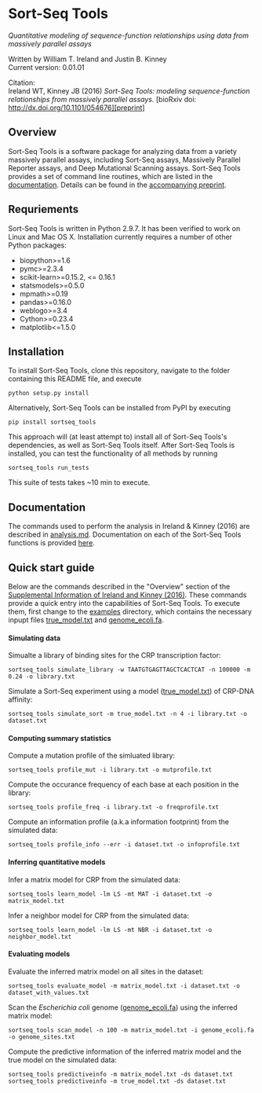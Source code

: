 Sort-Seq Tools 
========

*Quantitative modeling of sequence-function relationships using data from massively parallel assays*

Written by William T. Ireland and Justin B. Kinney  
Current version: 0.01.01  

Citation:  
Ireland WT, Kinney JB (2016) *Sort-Seq Tools: modeling sequence-function relationships from massively parallel assays.* [bioRxiv doi: http://dx.doi.org/10.1101/054676][preprint]

## Overview

Sort-Seq Tools is a software package for analyzing data from a variety massively parallel assays, including Sort-Seq assays, Massively Parallel Reporter assays, and Deep Mutational Scanning assays. Sort-Seq Tools provides a set of command line routines, which are listed in the [documentation][documentation]. Details can be found in the [accompanying preprint][preprint].

## Requriements

Sort-Seq Tools is written in Python 2.9.7. It has been verified to work on Linux and Mac OS X. Installation currently requires a number of other Python packages:
* biopython>=1.6
* pymc>=2.3.4
* scikit-learn>=0.15.2, <= 0.16.1
* statsmodels>=0.5.0
* mpmath>=0.19
* pandas>=0.16.0
* weblogo>=3.4
* Cython>=0.23.4
* matplotlib<=1.5.0

## Installation

To install Sort-Seq Tools, clone this repository, navigate to the folder containing this README file, and execute

```
python setup.py install
```

Alternatively, Sort-Seq Tools can be installed from PyPI by executing

```
pip install sortseq_tools
```

This approach will (at least attempt to) install all of Sort-Seq Tools's dependencies, as well as Sort-Seq Tools itself. After Sort-Seq Tools is installed, you can test the functionality of all methods by running

```
sortseq_tools run_tests
```

This suite of tests takes ~10 min to execute. 

## Documentation

The commands used to perform the analysis in Ireland & Kinney (2016) are described in [analysis.md](analysis.md). Documentation on each of the Sort-Seq Tools functions is provided [here][documentation].

## Quick start guide

Below are the commands described in the "Overview" section of the [Supplemental Information of Ireland and Kinney (2016)](http://biorxiv.org/content/early/2016/05/21/054676.figures-only). These commands provide a quick entry into the capabilities of Sort-Seq Tools. To execute them, first change to the [examples](examples/) directory, which contains the necessary inpupt files [true_model.txt](examples/true_model.txt) and [genome_ecoli.fa](examples/genome_ecoli.fa). 

#### Simulating data

Simualte a library of binding sites for the CRP transcription factor:
```
sortseq_tools simulate_library -w TAATGTGAGTTAGCTCACTCAT -n 100000 -m 0.24 -o library.txt
```

Simulate a Sort-Seq experiment using a model ([true_model.txt](examples/true_model.txt)) of CRP-DNA affinity:
```
sortseq_tools simulate_sort -m true_model.txt -n 4 -i library.txt -o dataset.txt
```

#### Computing summary statistics

Compute a mutation profile of the simluated library:
```
sortseq_tools profile_mut -i library.txt -o mutprofile.txt
```

Compute the occurance frequency of each base at each position in the library:
```
sortseq_tools profile_freq -i library.txt -o freqprofile.txt
```

Compute an information profile (a.k.a information footprint) from the simulated data:
```
sortseq_tools profile_info --err -i dataset.txt -o infoprofile.txt
```

#### Inferring quantitative models

Infer a matrix model for CRP from the simulated data:
```
sortseq_tools learn_model -lm LS -mt MAT -i dataset.txt -o matrix_model.txt
```

Infer a neighbor model for CRP from the simulated data:
```
sortseq_tools learn_model -lm LS -mt NBR -i dataset.txt -o neighbor_model.txt
```

#### Evaluating models

Evaluate the inferred matrix model on all sites in the dataset:
```
sortseq_tools evaluate_model -m matrix_model.txt -i dataset.txt -o dataset_with_values.txt
```

Scan the *Escherichia coli* genome ([genome_ecoli.fa](examples/genome_ecoli.fa)) using the inferred matrix model:
```
sortseq_tools scan_model -n 100 -m matrix_model.txt -i genome_ecoli.fa -o genome_sites.txt
```

Compute the predictive information of the inferred matrix model and the true model on the simulated data:
```
sortseq_tools predictiveinfo -m matrix_model.txt -ds dataset.txt
sortseq_tools predictiveinfo -m true_model.txt -ds dataset.txt
```

[documentation]: http://jbkinney.github.io/sortseq_tools/
[preprint]: http://biorxiv.org/content/early/2016/05/21/054676



